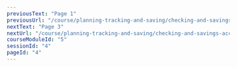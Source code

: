 ```yaml
---
previousText: "Page 1"
previousUrl: "/course/planning-tracking-and-saving/checking-and-savings-accounts/page-one"
nextText: "Page 3"
nextUrl: "/course/planning-tracking-and-saving/checking-and-savings-accounts/page-three"
courseModuleId: "5"
sessionId: "4"
pageId: "4"
---
```



